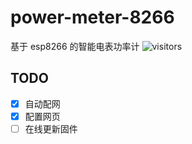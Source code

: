 # power-meter-8266
基于 esp8266 的智能电表功率计
![visitors](https://visitor-badge.glitch.me/badge?page_id=&left_color=green&right_color=red)
## TODO
- [x] 自动配网
- [x] 配置网页
- [ ] 在线更新固件
